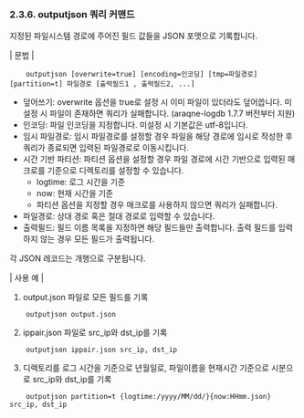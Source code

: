 ### 2.3.6. outputjson 쿼리 커맨드

지정된 파일시스템 경로에 주어진 필드 값들을 JSON 포맷으로 기록합니다.

\| 문법 \|

~~~~
	outputjson [overwrite=true] [encoding=인코딩] [tmp=파일경로] [partition=t] 파일경로 [출력필드1 , 출력필드2, ...]
~~~~

 * 덮어쓰기: overwrite 옵션을 true로 설정 시 이미 파일이 있더라도 덮어씁니다. 미설정 시 파일이 존재하면 쿼리가 실패합니다. (araqne-logdb 1.7.7 버전부터 지원)
 * 인코딩: 파일 인코딩을 지정합니다. 미설정 시 기본값은 utf-8입니다.
 * 임시 파일경로: 임시 파일경로를 설정할 경우 파일을 해당 경로에 임시로 작성한 후 쿼리가 종료되면 입력된 파일경로로 이동시킵니다.
 * 시간 기반 파티션: 파티션 옵션을 설정할 경우 파일 경로에 시간 기반으로 입력된 매크로를 기준으로 디렉토리를 설정할 수 있습니다.
   - logtime: 로그 시간을 기준
   - now: 현재 시간을 기준
   - 파티션 옵션을 지정할 경우 매크로를 사용하지 않으면 쿼리가 실패합니다.
 * 파일경로: 상대 경로 혹은 절대 경로로 입력할 수 있습니다.
 * 출력필드: 필드 이름 목록을 지정하면 해당 필드들만 출력합니다. 출력 필드를 입력하지 않는 경우 모든 필드가 출력됩니다.

각 JSON 레코드는 개행으로 구분됩니다.

\| 사용 예 \|

1) output.json 파일로 모든 필드를 기록

~~~
	outputjson output.json
~~~

2) ippair.json 파일로 src_ip와 dst_ip를 기록

~~~
	outputjson ippair.json src_ip, dst_ip
~~~

3) 디렉토리를 로그 시간을 기준으로 년월일로, 파일이름을 현재시간 기준으로 시분으로 src_ip와 dst_ip를 기록

~~~
	outputjson partition=t {logtime:/yyyy/MM/dd/}{now:HHmm.json} src_ip, dst_ip
~~~

